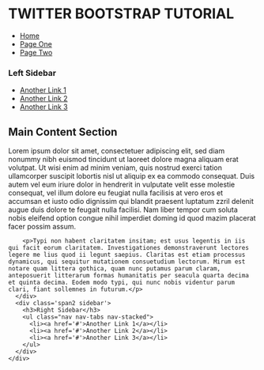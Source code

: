<link href="//netdna.bootstrapcdn.com/twitter-bootstrap/2.3.2/css/bootstrap-combined.min.css" rel="stylesheet" id="bootstrap-css">
<script src="//netdna.bootstrapcdn.com/twitter-bootstrap/2.3.2/js/bootstrap.min.js"></script>
<script src="//code.jquery.com/jquery-1.11.1.min.js"></script>
<!------ Include the above in your HEAD tag ---------->

<head>
<title>Twitter Bootstrap Tutorial - A responsive layout tutorial</title>
</head>
<body>
  <div class='container'>
    <h1>TWITTER BOOTSTRAP TUTORIAL</h1>
    <div class='navbar navbar-inverse'>
      <div class='navbar-inner nav-collapse' style="height: auto;">
        <ul class="nav">
          <li class="active"><a href="#">Home</a></li>
          <li><a href="#">Page One</a></li>
          <li><a href="#">Page Two</a></li>
        </ul>
      </div>
    </div>
    <div id='content' class='row-fluid'>
    <div class='span2 sidebar'>
        <h3>Left Sidebar</h3>
        <ul class="nav nav-tabs nav-stacked">
          <li><a href='#'>Another Link 1</a></li>
          <li><a href='#'>Another Link 2</a></li>
          <li><a href='#'>Another Link 3</a></li>
        </ul>
      </div>
      <div class='span8 main'>
        <h2>Main Content Section</h2>
        <p>Lorem ipsum dolor sit amet, consectetuer adipiscing elit, sed diam nonummy nibh euismod tincidunt ut laoreet dolore magna aliquam erat volutpat. Ut wisi enim ad minim veniam, quis nostrud exerci tation ullamcorper suscipit lobortis nisl ut aliquip ex ea commodo consequat. Duis autem vel eum iriure dolor in hendrerit in vulputate velit esse molestie consequat, vel illum dolore eu feugiat nulla facilisis at vero eros et accumsan et iusto odio dignissim qui blandit praesent luptatum zzril delenit augue duis dolore te feugait nulla facilisi. Nam liber tempor cum soluta nobis eleifend option congue nihil imperdiet doming id quod mazim placerat facer possim assum.<p> 

        <p>Typi non habent claritatem insitam; est usus legentis in iis qui facit eorum claritatem. Investigationes demonstraverunt lectores legere me lius quod ii legunt saepius. Claritas est etiam processus dynamicus, qui sequitur mutationem consuetudium lectorum. Mirum est notare quam littera gothica, quam nunc putamus parum claram, anteposuerit litterarum formas humanitatis per seacula quarta decima et quinta decima. Eodem modo typi, qui nunc nobis videntur parum clari, fiant sollemnes in futurum.</p>
      </div>
      <div class='span2 sidebar'>
        <h3>Right Sidebar</h3>
        <ul class="nav nav-tabs nav-stacked">
          <li><a href='#'>Another Link 1</a></li>
          <li><a href='#'>Another Link 2</a></li>
          <li><a href='#'>Another Link 3</a></li>
        </ul>
      </div>
    </div>
  </div>
</body>
